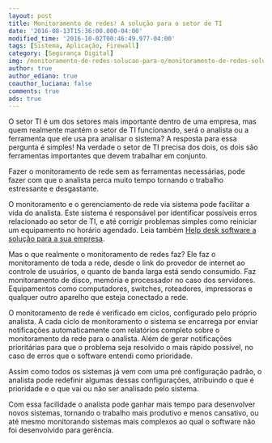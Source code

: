 ```yaml
---
layout: post
title: Monitoramento de redes! A solução para o setor de TI
date: '2016-08-13T15:36:00.000-04:00'
modified_time: '2016-10-02T00:46:49.977-04:00'
tags: [Sistema, Aplicação, Firewall]
category: [Segurança Digital]
img: /monitoramento-de-redes-solucao-para-o/monitoramento-de-redes-solucao-para-o.jpg
author: true
author_ediano: true
coauthor_luciana: false
comments: true
ads: true
---
```


O setor TI é um dos setores mais importante dentro de uma empresa, mas quem realmente mantém o setor de TI funcionando, será o analista ou a ferramenta que ele usa pra analisar o sistema? A resposta para essa pergunta é simples! Na verdade o setor de TI precisa dos dois, os dois são ferramentas importantes que devem trabalhar em conjunto.

Fazer o monitoramento de rede sem as ferramentas necessárias, pode fazer com que o analista perca muito tempo tornando o trabalho estressante e desgastante.

O monitoramento e o gerenciamento de rede via sistema pode facilitar a vida do analista. Este sistema é responsável por identificar possíveis erros relacionado ao setor de TI, e até corrigir problemas simples como reiniciar um equipamento no horário agendado. Leia também <a href="http://www.insideblock.com/post/help-desk-software-solucao-para-sua.html" target="_blank">Help desk software a solução para a sua empresa</a>.

Mas o que realmente o monitoramento de redes faz? Ele faz o monitoramento de toda a rede, desde o link do provedor de internet ao controle de usuários, o quanto de banda larga está sendo consumido. Faz monitoramento de disco, memória e processador no caso dos servidores. Equipamentos como computadores, switches, roteadores, impressoras e qualquer outro aparelho que esteja conectado a rede.

O monitoramento de rede é verificado em ciclos, configurado pelo próprio analista. A cada ciclo de monitoramento o sistema se encarrega por enviar notificações automaticamente com relatórios completo sobre o monitoramento da rede para o analista. Além de gerar notificações prioritárias para que o problema seja resolvido o mais rápido possível, no caso de erros que o software entendi como prioridade.

Assim como todos os sistemas já vem com uma pré configuração padrão, o analista pode redefinir algumas dessas configurações, atribuindo o que é prioridade e o que vai ou não ser analisado pelo sistema.

Com essa facilidade o analista pode ganhar mais tempo para desenvolver novos sistemas, tornando o trabalho mais produtivo e menos cansativo, ou até mesmo monitorando sistemas mais complexos ao qual o software não foi desenvolvido para gerência.